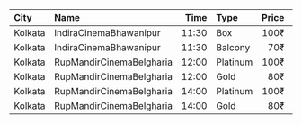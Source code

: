 | City    | Name                     |  Time | Type     | Price | Capacity | Booked |
| :------ | :----------------------- | ----: | :------- | ----: | -------: | -----: |
| Kolkata | IndiraCinemaBhawanipur   | 11:30 | Box      |  100₹ |       30 |      0 |
| Kolkata | IndiraCinemaBhawanipur   | 11:30 | Balcony  |   70₹ |      280 |    119 |
| Kolkata | RupMandirCinemaBelgharia | 12:00 | Platinum |  100₹ |       48 |     24 |
| Kolkata | RupMandirCinemaBelgharia | 12:00 | Gold     |   80₹ |      102 |     67 |
| Kolkata | RupMandirCinemaBelgharia | 14:00 | Platinum |  100₹ |       48 |     24 |
| Kolkata | RupMandirCinemaBelgharia | 14:00 | Gold     |   80₹ |      102 |     67 |